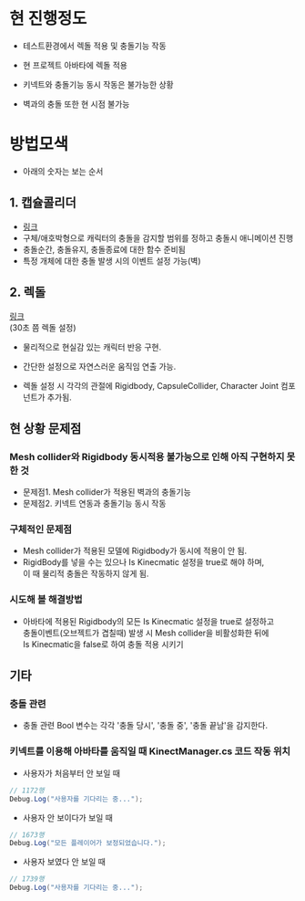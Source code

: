# 현 진행정도
- 테스트환경에서 렉돌 적용 및 충돌기능 작동
- 현 프로젝트 아바타에 렉돌 적용
  
- 키넥트와 충돌기능 동시 작동은 불가능한 상황
- 벽과의 충돌 또한 현 시점 불가능

# 방법모색
- 아래의 숫자는 보는 순서
## 1. 캡슐콜리더
- [링크](https://www.youtube.com/watch?v=Zu0_WtOGAFs&t=19s)
- 구체/애호박형으로 캐릭터의 충돌을 감지할 범위를 정하고 충돌시 애니메이션 진행
- 충돌순간, 충돌유지, 충돌종료에 대한 함수 준비됨
- 특정 개체에 대한 충돌 발생 시의 이벤트 설정 가능(벽)

## 2. 렉돌
[링크](https://www.youtube.com/watch?v=M_eNyrRcM2E)  
(30초 쯤 렉돌 설정)
- 물리적으로 현실감 있는 캐릭터 반응 구현.
- 간단한 설정으로 자연스러운 움직임 연출 가능.

- 렉돌 설정 시 각각의 관절에 Rigidbody, CapsuleCollider, Character Joint 컴포넌트가 추가됨.

## 현 상황 문제점
### Mesh collider와 Rigidbody 동시적용 불가능으로 인해 아직 구현하지 못 한 것
- 문제점1. Mesh collider가 적용된 벽과의 충돌기능
- 문제점2. 키넥트 연동과 충돌기능 동시 작동

### 구체적인 문제점
- Mesh collider가 적용된 모델에 Rigidbody가 동시에 적용이 안 됨.
- RigidBody를 넣을 수는 있으나 Is Kinecmatic 설정을 true로 해야 하며,  
이 때 물리적 충돌은 작동하지 않게 됨.

### 시도해 볼 해결방법
- 아바타에 적용된 Rigidbody의 모든 Is Kinecmatic 설정을 true로 설정하고  
충돌이벤트(오브젝트가 겹칠때) 발생 시 Mesh collider을 비활성화한 뒤에  
Is Kinecmatic을 false로 하여 충돌 적용 시키기


## 기타
### 충돌 관련
- 충돌 관련 Bool 변수는 각각 '충돌 당시', '충돌 중', '충돌 끝남'을 감지한다.

### 키넥트를 이용해 아바타를 움직일 때 KinectManager.cs 코드 작동 위치
- 사용자가 처음부터 안 보일 때
```cs
// 1172행
Debug.Log("사용자를 기다리는 중...");
```

- 사용자 안 보이다가 보일 때
```cs
// 1673행
Debug.Log("모든 플레이어가 보정되었습니다.");
```

- 사용자 보였다 안 보일 때
```cs
// 1739행
Debug.Log("사용자를 기다리는 중...");
```